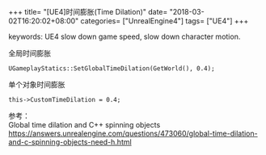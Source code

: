 +++
title= "[UE4]时间膨胀(Time Dilation)"
date= "2018-03-02T16:20:02+08:00"
categories= ["UnrealEngine4"]
tags= ["UE4"]
+++

keywords: UE4 slow down game speed, slow down character motion.

全局时间膨胀

    UGameplayStatics::SetGlobalTimeDilation(GetWorld(), 0.4); 
    
单个对象时间膨胀

    this->CustomTimeDilation = 0.4;

参考：  
Global time dilation and C++ spinning objects  
https://answers.unrealengine.com/questions/473060/global-time-dilation-and-c-spinning-objects-need-h.html